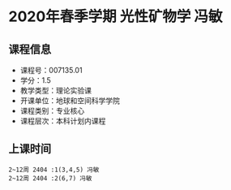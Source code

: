 # 2020年春季学期 光性矿物学 冯敏






## 课程信息

- 课程号：007135.01
- 学分：1.5
- 教学类型：理论实验课
- 开课单位：地球和空间科学学院
- 课程类别：专业核心
- 课程层次：本科计划内课程

## 上课时间

```
2~12周 2404 :1(3,4,5) 冯敏
2~12周 2404 :2(6,7) 冯敏
```

